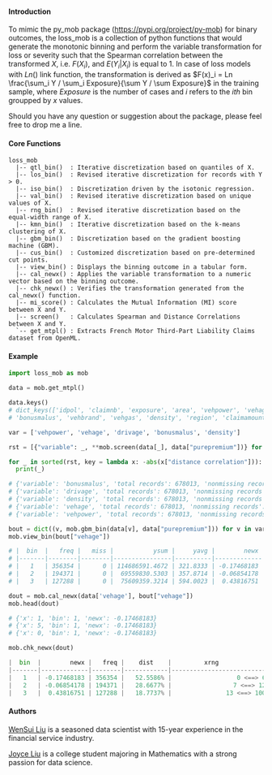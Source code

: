#### Introduction

To mimic the py\_mob package (https://pypi.org/project/py-mob) for binary outcomes, the loss\_mob is a collection of python functions that would generate the monotonic binning and perform the variable transformation for loss or severity such that the Spearman correlation between the transformed $X$, i.e. $F(X_i)$, and $E(Y_i | X_i)$ is equal to 1. In case of loss models with $Ln()$ link function, the transformation is derived as $F(x)_i = Ln \frac{\sum_i Y / \sum_i Exposure}{\sum Y / \sum Exposure}$ in the training sample, where $Exposure$ is the number of cases and $i$ refers to the $ith$ bin groupped by $x$ values.  

Should you have any question or suggestion about the package, please feel free to drop me a line. 

#### Core Functions

```
loss_mob
  |-- qtl_bin()  : Iterative discretization based on quantiles of X.  
  |-- los_bin()  : Revised iterative discretization for records with Y > 0.
  |-- iso_bin()  : Discretization driven by the isotonic regression. 
  |-- val_bin()  : Revised iterative discretization based on unique values of X.  
  |-- rng_bin()  : Revised iterative discretization based on the equal-width range of X.  
  |-- kmn_bin()  : Iterative discretization based on the k-means clustering of X.  
  |-- gbm_bin()  : Discretization based on the gradient boosting machine (GBM).  
  |-- cus_bin()  : Customized discretization based on pre-determined cut points.  
  |-- view_bin() : Displays the binning outcome in a tabular form. 
  |-- cal_newx() : Applies the variable transformation to a numeric vector based on the binning outcome.
  |-- chk_newx() : Verifies the transformation generated from the cal_newx() function.
  |-- mi_score() : Calculates the Mutual Information (MI) score between X and Y.
  |-- screen()   : Calculates Spearman and Distance Correlations between X and Y.
  `-- get_mtpl() : Extracts French Motor Third-Part Liability Claims dataset from OpenML.
```

#### Example

```python
import loss_mob as mob

data = mob.get_mtpl()

data.keys()
# dict_keys(['idpol', 'claimnb', 'exposure', 'area', 'vehpower', 'vehage', 'drivage', 
# 'bonusmalus', 'vehbrand', 'vehgas', 'density', 'region', 'claimamount', 'purepremium'])

var = ['vehpower', 'vehage', 'drivage', 'bonusmalus', 'density']

rst = [{"variable": _, **mob.screen(data[_], data["purepremium"])} for _ in var]

for _ in sorted(rst, key = lambda x: -abs(x["distance correlation"])):
  print(_)

# {'variable': 'bonusmalus', 'total records': 678013, 'nonmissing records': 678013, 'missing percent': 0.0, 'unique value count': 115, 'coefficient of variation': 0.26165082, 'spearman correlation': 0.05716908, 'distance correlation': 0.0434537}
# {'variable': 'drivage', 'total records': 678013, 'nonmissing records': 678013, 'missing percent': 0.0, 'unique value count': 83, 'coefficient of variation': 0.31071883, 'spearman correlation': -0.004906, 'distance correlation': 0.01428907}
# {'variable': 'density', 'total records': 678013, 'nonmissing records': 678013, 'missing percent': 0.0, 'unique value count': 1607, 'coefficient of variation': 2.20854394, 'spearman correlation': 0.02022122, 'distance correlation': 0.01106909}
# {'variable': 'vehage', 'total records': 678013, 'nonmissing records': 678013, 'missing percent': 0.0, 'unique value count': 78, 'coefficient of variation': 0.80437458, 'spearman correlation': 0.01952645, 'distance correlation': 0.01080137}
# {'variable': 'vehpower', 'total records': 678013, 'nonmissing records': 678013, 'missing percent': 0.0, 'unique value count': 12, 'coefficient of variation': 0.31774149, 'spearman correlation': 0.00230745, 'distance correlation': 0.00356986}

bout = dict((v, mob.gbm_bin(data[v], data["purepremium"])) for v in var)
mob.view_bin(bout["vehage"])

# |  bin  |   freq |   miss |           ysum |     yavg |        newx |         rule              |
# |-------|--------|--------|----------------|----------|-------------|---------------------------|
# |   1   | 356354 |      0 | 114686591.4672 | 321.8333 | -0.17468183 | $X$ <= 6                  |
# |   2   | 194371 |      0 |  69559830.5303 | 357.8714 | -0.06854178 | $X$ > 6 and $X$ <= 12     |
# |   3   | 127288 |      0 |  75609359.3214 | 594.0023 |  0.43816751 | $X$ > 12                  |

dout = mob.cal_newx(data['vehage'], bout["vehage"])
mob.head(dout)

# {'x': 1, 'bin': 1, 'newx': -0.17468183}
# {'x': 5, 'bin': 1, 'newx': -0.17468183}
# {'x': 0, 'bin': 1, 'newx': -0.17468183}

mob.chk_newx(dout)

|  bin  |        newx |   freq |    dist    |         xrng              |
|-------|-------------|--------|------------|---------------------------|
|   1   | -0.17468183 | 356354 |   52.5586% |                  0 <==> 6 |
|   2   | -0.06854178 | 194371 |   28.6677% |                 7 <==> 12 |
|   3   |  0.43816751 | 127288 |   18.7737% |               13 <==> 100 |
```

####  Authors

[WenSui Liu](mailto:liuwensui@gmail.com) is a seasoned data scientist with 15-year experience in the financial service industry. 

[Joyce Liu](mailto:joyce.jl.liu@gmail.com) is a college student majoring in Mathematics with a strong passion for data science.
